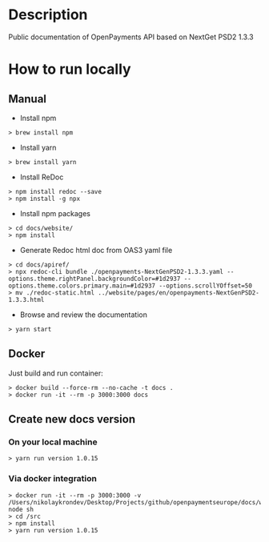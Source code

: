 # Description
Public documentation of OpenPayments API based on NextGet PSD2 1.3.3
# How to run locally
## Manual
* Install npm
```shell script
> brew install npm
```
* Install yarn
```shell script
> brew install yarn
```
* Install ReDoc
```shell script
> npm install redoc --save
> npm install -g npx
```
* Install npm packages
```shell script
> cd docs/website/
> npm install
```
* Generate Redoc html doc from OAS3 yaml file
```shell script
> cd docs/apiref/
> npx redoc-cli bundle ./openpayments-NextGenPSD2-1.3.3.yaml --options.theme.rightPanel.backgroundColor=#1d2937 --options.theme.colors.primary.main=#1d2937 --options.scrollYOffset=50
> mv ./redoc-static.html ../website/pages/en/openpayments-NextGenPSD2-1.3.3.html
```
* Browse and review the documentation
```shell script
> yarn start
```
## Docker
Just build and run container:
```shell script
> docker build --force-rm --no-cache -t docs .
> docker run -it --rm -p 3000:3000 docs
```

## Create new docs version

### On your local machine
```shell script
> yarn run version 1.0.15
```
### Via docker integration
```shell script
> docker run -it --rm -p 3000:3000 -v /Users/nikolaykrondev/Desktop/Projects/github/openpaymentseurope/docs/website:/src node sh
> cd /src
> npm install
> yarn run version 1.0.15
```